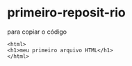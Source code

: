 # primeiro-reposit-rio
para copiar o código
```
<html>
<h1>meu primeiro arquivo HTML</h1>
</html>
```
